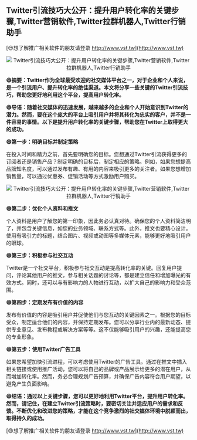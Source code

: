 ## **Twitter引流技巧大公开：提升用户转化率的关键步骤,Twitter营销软件,Twitter拉群机器人,Twitter行销助手**

[😍想了解推广相关软件的朋友请登录 http://www.vst.tw](http://www.vst.tw)

 <center><img src="https://vst.tw/MP4/tuiguang/png/0.png" alt="Twitter引流技巧大公开：提升用户转化率的关键步骤,Twitter营销软件,Twitter拉群机器人,Twitter行销助手"></center>

**😄摘要：Twitter作为全球最受欢迎的社交媒体平台之一，对于企业和个人来说，是一个引流用户、提升转化率的绝佳渠道。本文将分享一些关键的Twitter引流技巧，帮助您更好地利用这个平台，提高用户转化率。**

**😄导语：随着社交媒体的迅速发展，越来越多的企业和个人开始意识到Twitter的潜力。然而，要在这个庞大的平台上吸引用户并将其转化为忠实的客户，并不是一件容易的事情。以下是提升用户转化率的关键步骤，帮助您在Twitter上取得更大的成功。**

**😄第一步：明确目标并制定策略**

在投入时间和精力之前，首先要明确您的目标。您想通过Twitter引流获得更多的订阅者还是销售产品？制定明确的目标后，制定相应的策略。例如，如果您想提高品牌知名度，可以通过发布有趣、有用的内容来吸引更多的关注者。如果您想增加销售量，可以通过优惠券、促销活动等方式激励用户购买。

 <center><img src="https://vst.tw/MP4/tuiguang/png/5.png" alt="Twitter引流技巧大公开：提升用户转化率的关键步骤,Twitter营销软件,Twitter拉群机器人,Twitter行销助手"></center>

**😄第二步：优化个人资料和推文**

个人资料是用户了解您的第一印象，因此务必认真对待。确保您的个人资料简洁明了，并包含关键信息，如您的业务领域、联系方式等。此外，推文也要精心设计。使用有吸引力的标题，结合图片、视频或动图等多媒体元素，能够更好地吸引用户的眼球。

**😄第三步：积极参与社交互动**

Twitter是一个社交平台，积极参与社交互动是提高转化率的关键。回复用户提问，评论其他用户的推文，参与相关话题的讨论等，都是建立信任和增加曝光的有效方式。同时，还可以与有影响力的人物进行互动，以扩大自己的影响力和受众范围。

**😄第四步：定期发布有价值的内容**

发布有价值的内容是吸引用户并促使他们与您互动的关键因素之一。根据您的目标受众，制定适合他们的内容，并保持定期发布。您可以分享行业内的最新动态、提供专业意见、发布教程或解决方案等等。这不仅能够吸引用户的兴趣，还能提高您的专业形象。

**😄第五步：使用Twitter广告工具**

如果您希望加快引流进程，可以考虑使用Twitter的广告工具。通过在推文中插入相关链接或使用推广活动，您可以将自己的品牌或产品展示给更多的潜在用户，从而增加转化率。然而，务必合理规划广告预算，并确保广告内容符合用户期望，以避免产生负面影响。

**😄结语：通过以上关键步骤，您可以更好地利用Twitter平台，提升用户转化率。然而，请记住，在建立Twitter引流策略时，要密切关注并适应用户的需求和反馈。不断优化和改进您的策略，才能在这个竞争激烈的社交媒体环境中脱颖而出，取得持久的成功。**

[😍想了解推广相关软件的朋友请登录 http://www.vst.tw](http://www.vst.tw)



